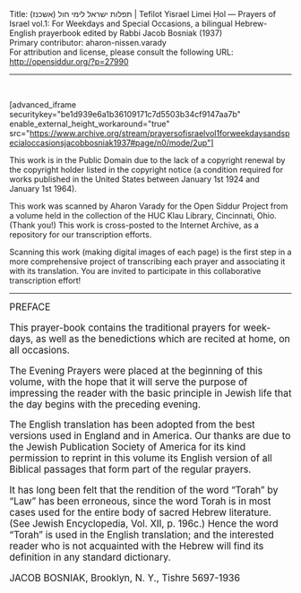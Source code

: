 <html>
<head></head>
<body>
Title: תפלות ישראל לימי חול (אשכנז)‏ | Tefilot Yisrael Limei Ḥol — Prayers of Israel vol.1: For Weekdays and Special Occasions, a bilingual Hebrew-English prayerbook edited by Rabbi Jacob Bosniak (1937)<br />
Primary contributor: aharon-nissen.varady<br />
For attribution and license, please consult the following URL: <a href="http://opensiddur.org/?p=27990">http://opensiddur.org/?p=27990</a>
<p />
<hr />

&nbsp;

[advanced_iframe securitykey="be1d939e6a1b36109171c7d5503b34cf9147aa7b" enable_external_height_workaround="true" src="https://www.archive.org/stream/prayersofisraelvol1forweekdaysandspecialoccasionsjacobbosniak1937#page/n0/mode/2up"]

This work is in the Public Domain due to the lack of a copyright renewal by the copyright holder listed in the copyright notice (a condition required for works published in the United States between January 1st 1924 and January 1st 1964).

This work was scanned by Aharon Varady for the Open Siddur Project from a volume held in the collection of the HUC Klau Library, Cincinnati, Ohio. (Thank you!) This work is cross-posted to the Internet Archive, as a repository for our transcription efforts.

Scanning this work (making digital images of each page) is the first step in a more comprehensive project of transcribing each prayer and associating it with its translation. You are invited to participate in this collaborative transcription effort!

<hr />

<div class="english" style="font-size: 1.2em;">
PREFACE 


This prayer-book contains the traditional prayers for week-days, as well as the benedictions which are recited at home, on all occasions. 

The Evening Prayers were placed at the beginning of this volume, with the hope that it will serve the purpose of impressing the reader with the basic principle in Jewish life that the day begins with the preceding evening. 

The English translation has been adopted from the best versions used in England and in America. Our thanks are due to the Jewish Publication Society of America for its kind permission to reprint in this volume its English version of all Biblical passages that form part of the regular prayers. 

It has long been felt that the rendition of the word “Torah” by “Law” has been erroneous, since the word Torah is in most cases used for the entire body of sacred Hebrew literature. (See Jewish Encyclopedia, Vol. XII, p. 196c.) Hence the word “Torah” is used in the English translation; and the interested reader who is not acquainted with the Hebrew will find its definition in any standard dictionary. 


JACOB BOSNIAK, 
Brooklyn, N. Y., 
Tishre 5697-1936 
</div>

&nbsp;
</body>
</html>